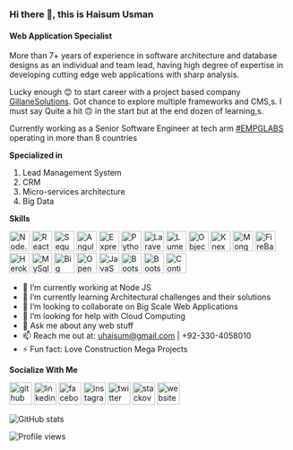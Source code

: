### Hi there 👋, this is Haisum Usman
#### Web Application Specialist
More than 7+ years of experience in software architecture and database designs as an individual and team lead, having high degree of expertise in developing cutting edge web applications with sharp analysis.

Lucky enough 😊 to start career with a project based company [GillaneSolutions](https://www.gillanesolutions.com). Got chance to explore multiple frameworks and CMS,s.  I must say Quite a hit 🙃 in the start but at the end dozen of learning,s. 
 
Currently working as a Senior Software Engineer at tech arm [#EMPGLABS](https://www.empglabs.com) operating in more than 8 countries

**Specialized in**
1. Lead Management System 
2. CRM
3. Micro-services architecture
4. Big Data


**Skills**


[<img src='https://raw.githubusercontent.com/danielcranney/readme-generator/main/public/icons/skills/nodejs-colored.svg' alt='Node.js' width="36" height="36" >](https://g.co/kgs/k37FP8)
[<img src='https://raw.githubusercontent.com/danielcranney/readme-generator/main/public/icons/skills/react-colored.svg' alt='React' width="36" height="36" >](https://g.co/kgs/ks2JEP)
[<img src='https://res.cloudinary.com/practicaldev/image/fetch/s--4TiiDwdC--/c_imagga_scale,f_auto,fl_progressive,h_900,q_auto,w_1600/https://dev-to-uploads.s3.amazonaws.com/i/wd83498n8oakhg4ch6rv.png' alt='Sequelize Js' width="36" height="36" >](https://sequelize.org/)
[<img src='https://dwglogo.com/wp-content/uploads/2017/03/AngularJS_logo_004.svg' alt='Angular Js' width="36" height="36" >](https://g.co/kgs/Wn7G71)
[<img src='https://raw.githubusercontent.com/danielcranney/readme-generator/main/public/icons/skills/express-colored.svg' alt='Express.js' width="36" height="36" >](https://g.co/kgs/8BYcfu)
[<img src='https://raw.githubusercontent.com/danielcranney/readme-generator/main/public/icons/skills/python-colored.svg' alt='Python' width="36" height="36" >](https://g.co/kgs/wZnEUx)
[<img src='https://upload.wikimedia.org/wikipedia/commons/thumb/9/9a/Laravel.svg/1200px-Laravel.svg.png' alt='Laravel' width="36" height="36" >](https://g.co/kgs/6rv3AZ)
[<img src='https://cdn.freebiesupply.com/logos/thumbs/2x/lumen-1-logo.png' alt='Lumen' width="36" height="36" >](https://lumen.laravel.com/docs/9.x)
[<img src='https://img.stackshare.io/service/6191/oDM0j5q0_400x400.png' alt='Objection Js' width="36" height="36">](https://vincit.github.io/objection.js/)
[<img src='https://miro.medium.com/max/1035/1*k0QFBnA2btydUOh7Lwc4wQ.png' alt='Knex Js' width="36" height="36" >](https://knexjs.org/)
[<img src='https://raw.githubusercontent.com/danielcranney/readme-generator/main/public/icons/skills/mongodb-colored.svg' alt='Mongo' width="36" height="36" >](https://g.co/kgs/BLwnnW)
[<img src='https://raw.githubusercontent.com/danielcranney/readme-generator/main/public/icons/skills/firebase-colored.svg' alt='FireBase' width="36" height="36" >](https://g.co/kgs/TKCnJe)
[<img src='https://raw.githubusercontent.com/danielcranney/readme-generator/main/public/icons/skills/heroku-colored.svg' alt='Heroku' width="36" height="36" >](https://www.heroku.com/)
[<img src='https://d1.awsstatic.com/asset-repository/products/amazon-rds/1024px-MySQL.ff87215b43fd7292af172e2a5d9b844217262571.png' alt='MySql' width="36" height="36" >](https://g.co/kgs/VTCNG8)
[<img src='https://static.javatpoint.com/tutorial/machine-learning/images/what-is-big-data-and-machine-learning.png' alt='Big Data' width="36" height="36" >](https://g.co/kgs/KvhSxw)
[<img src='https://dytvr9ot2sszz.cloudfront.net/wp-content/uploads/2021/04/1200x628_OpenSearch-1-min-1-1-1024x535.jpg' alt='Open Search | Graph API' width="36" height="36" >](https://opensearch.org/)
[<img src='https://raw.githubusercontent.com/danielcranney/readme-generator/main/public/icons/skills/javascript-colored.svg' width="36" height="36" alt="JavaScript">](https://g.co/kgs/sse6jh)
[<img src='https://raw.githubusercontent.com/danielcranney/readme-generator/main/public/icons/skills/bootstrap-colored.svg' alt='Bootstrap' width="36" height="36" >](https://g.co/kgs/UGvQVv)
[<img src='https://upload.wikimedia.org/wikipedia/commons/thumb/9/98/WordPress_blue_logo.svg/1200px-WordPress_blue_logo.svg.png' alt='Bootstrap' width="36" height="36" >](https://g.co/kgs/pmziqC)
[<img src='https://static.thenounproject.com/png/1909168-200.png' alt='Continuous Integration' width="36" height="36" >](https://g.co/kgs/H9zkyA)

- 🔭 I’m currently working at Node JS
- 🌱 I’m currently learning Architectural challenges and their solutions 
- 👯 I’m looking to collaborate on Big Scale Web Applications 
- 🤔 I’m looking for help with Cloud Computing 
- 💬 Ask me about any web stuff 
- 📫 Reach me out at: uhaisum@gmail.com | +92-330-4058010 
- ⚡ Fun fact: Love Construction Mega Projects 

**Socialize With Me**

[<img src='https://cdn.jsdelivr.net/npm/simple-icons@3.0.1/icons/github.svg' alt='github' height='40'>](https://github.com/Haisum-Zameen)  [<img src='https://cdn.jsdelivr.net/npm/simple-icons@3.0.1/icons/linkedin.svg' alt='linkedin' height='40'>](https://www.linkedin.com/in/haisum-usman/)  [<img src='https://cdn.jsdelivr.net/npm/simple-icons@3.0.1/icons/facebook.svg' alt='facebook' height='40'>](https://www.facebook.com/Usman.Haisum/)  [<img src='https://cdn.jsdelivr.net/npm/simple-icons@3.0.1/icons/instagram.svg' alt='instagram' height='40'>](https://www.instagram.com/haisumusman/)  [<img src='https://cdn.jsdelivr.net/npm/simple-icons@3.0.1/icons/twitter.svg' alt='twitter' height='40'>](https://twitter.com/Haisum92)  [<img src='https://cdn.jsdelivr.net/npm/simple-icons@3.0.1/icons/stackoverflow.svg' alt='stackoverflow' height='40'>](https://stackoverflow.com/users/4021959/haisum-usman)  [<img src='https://cdn.jsdelivr.net/npm/simple-icons@3.0.1/icons/icloud.svg' alt='website' height='40'>](https://www.empglabs.com/)  


![GitHub stats](https://github-readme-stats.vercel.app/api?username=Haisum-Zameen&show_icons=true)  

![Profile views](https://gpvc.arturio.dev/Haisum-Zameen)  
